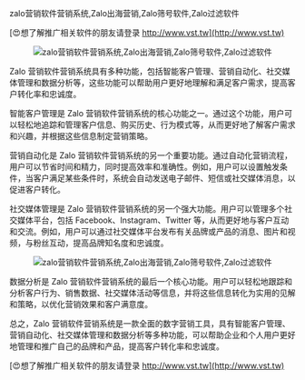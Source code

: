 zalo营销软件营销系统,Zalo出海营销,Zalo筛号软件,Zalo过滤软件

[😍想了解推广相关软件的朋友请登录 http://www.vst.tw](http://www.vst.tw)

 <center><img src="https://vst.tw/MP4/tuiguang/png/0.png" alt="zalo营销软件营销系统,Zalo出海营销,Zalo筛号软件,Zalo过滤软件"></center>

Zalo 营销软件营销系统具有多种功能，包括智能客户管理、营销自动化、社交媒体管理和数据分析等，这些功能可以帮助用户更好地理解和满足客户需求，提高客户转化率和忠诚度。

智能客户管理是 Zalo 营销软件营销系统的核心功能之一。通过这个功能，用户可以轻松地追踪和管理客户信息、购买历史、行为模式等，从而更好地了解客户需求和兴趣，并根据这些信息制定营销策略。

营销自动化是 Zalo 营销软件营销系统的另一个重要功能。通过自动化营销流程，用户可以节省时间和精力，同时提高效率和准确性。例如，用户可以设置触发条件，当客户满足某些条件时，系统会自动发送电子邮件、短信或社交媒体消息，以促进客户转化。

社交媒体管理是 Zalo 营销软件营销系统的另一个强大功能。用户可以管理多个社交媒体平台，包括 Facebook、Instagram、Twitter 等，从而更好地与客户互动和交流。例如，用户可以通过社交媒体平台发布有关品牌或产品的消息、图片和视频，与粉丝互动，提高品牌知名度和忠诚度。

 <center><img src="https://vst.tw/MP4/tuiguang/png/5.png" alt="zalo营销软件营销系统,Zalo出海营销,Zalo筛号软件,Zalo过滤软件"></center>

数据分析是 Zalo 营销软件营销系统的最后一个核心功能。用户可以轻松地跟踪和分析客户行为、销售数据、社交媒体活动等信息，并将这些信息转化为实用的见解和策略，以优化营销效果和客户满意度。

总之，Zalo 营销软件营销系统是一款全面的数字营销工具，具有智能客户管理、营销自动化、社交媒体管理和数据分析等多种功能，可以帮助企业和个人用户更好地管理和推广自己的品牌和产品，提高客户转化率和忠诚度。

[😍想了解推广相关软件的朋友请登录 http://www.vst.tw](http://www.vst.tw)



